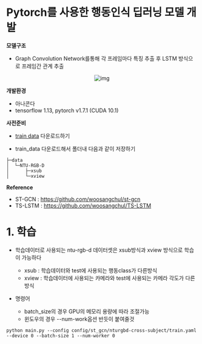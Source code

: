 # Pytorch를 사용한 행동인식 딥러닝 모델 개발

**모델구조**

- Graph Convolution Network를통해 각 프레임마다 특징 추출 후 LSTM 방식으로 프레임간 관계 추출

<div align=center>
  
![img](https://user-images.githubusercontent.com/40749537/138597099-eaff5334-84b7-40e9-961a-b1aa83b38cb2.png)
</div>




**개발환경**

- 아나콘다
- tensorflow 1.13, pytorch v1.7.1 (CUDA 10.1)



**사전준비**

-  [train data](https://www.dropbox.com/sh/vt05irz7vqdgefw/AABHmWlJDcKIJrCizSgTri_3a?dl=0) 다운로드하기

  - train_data 다운로드해서 폴더내 다음과 같이 저장하기

  ```
  ├─data
  │  └─NTU-RGB-D
  │      ├─xsub
  │      └─xview
  ```

  

**Reference**

- ST-GCN :  https://github.com/woosangchul/st-gcn
- TS-LSTM : https://github.com/woosangchul/TS-LSTM



# 1. 학습

- 학습데이터로 사용되는  ntu-rgb-d 데이터셋은 xsub방식과 xview 방식으로 학습이 가능하다
  - xsub : 학습데이터와 test에 사용되는 행동class가 다른방식
  - xview : 학습데이터에 사용되는 카메라와 test에 사용되는 카메라 각도가 다른방식

- 명령어
  - batch_size의 경우 GPU의 메모리 용량에 따라 조절가능
  - 윈도우의 경우 --num-work옵션 반듯이 붙여줄것

```
python main.py --config config/st_gcn/nturgbd-cross-subject/train.yaml --device 0 --batch-size 1 --num-worker 0
```

